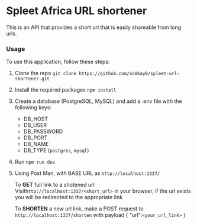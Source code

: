 # Spleet Africa URL shortener

This is an API that provides a short url that is easily shareable from long urls.

### Usage

To use this application, follow these steps:

1. Clone the repo `git clone https://github.com/adebay8/spleet-url-shortener.git`

2. Install the required packages `npm install`

3. Create a database (PostgreSQL, MySQL) and add a .env file with the following keys:

   - DB_HOST
   - DB_USER
   - DB_PASSWORD
   - DB_PORT
   - DB_NAME
   - DB_TYPE (`postgres`, `mysql`)

4. Run `npm run dev`

5. Using Post Man, with BASE URL as `http://localhost:1337/`

   To **GET** full link to a shotened url
   Visit`http://localhost:1337/<short_url>` in your browser, if the url exists you will be redirected to the appropriate link

   To **SHORTEN** a new url link, make a POST request to `http://localhost:1337/shorten`
   with payload
   {
   "url":`<your_url_link>`
   }
